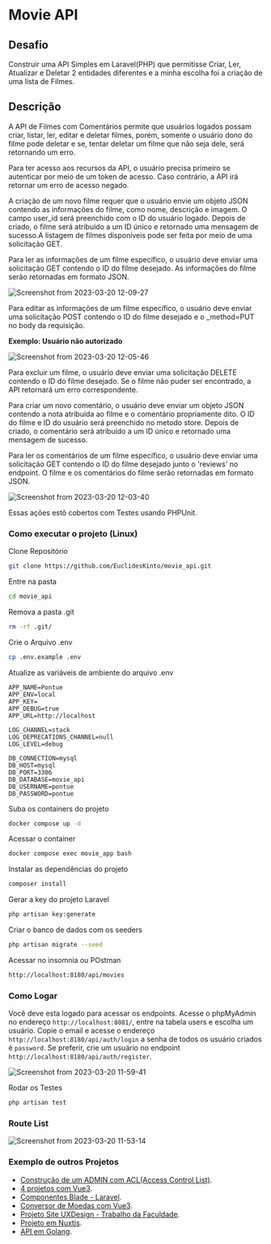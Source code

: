# Movie API

## Desafio

Construir uma API Simples em Laravel(PHP) que permitisse Criar, Ler, Atualizar e Deletar 2 entidades diferentes e a minha escolha
foi a criação de uma lista de Filmes.

## Descrição

A API de Filmes com Comentários permite que usuários logados possam criar, listar, ler, editar e deletar filmes, porém, somente o usuário dono do filme
pode deletar e se, tentar deletar um filme que não seja dele, será retornando um erro.

Para ter acesso aos recursos da API, o usuário precisa primeiro se autenticar por meio de um token de acesso. Caso contrário,
a API irá retornar um erro de acesso negado.

A criação de um novo filme requer que o usuário envie um objeto JSON contendo as informações do filme, como nome, descrição e imagem. O campo user_id será preenchido com o ID do usuário logado.
Depois de criado, o filme será atribuído a um ID único e retornado uma mensagem de sucesso.A listagem de filmes disponíveis pode ser feita por
meio de uma solicitação GET.

Para ler as informações de um filme específico, o usuário deve enviar uma solicitação GET contendo o ID do filme desejado.
As informações do filme serão retornadas em formato JSON.

![Screenshot from 2023-03-20 12-09-27](https://user-images.githubusercontent.com/57235071/226382952-71b02897-21c8-4544-bce8-c649421964e7.png)

Para editar as informações de um filme específico, o usuário deve enviar uma solicitação POST contendo o ID do filme desejado e o _method=PUT no body
da requisição.

**Exemplo: Usuário não autorizado**

![Screenshot from 2023-03-20 12-05-46](https://user-images.githubusercontent.com/57235071/226381986-5f5ff2ee-2c60-4c2d-aff1-c3ba65e6e7c8.png)

Para excluir um filme, o usuário deve enviar uma solicitação DELETE contendo o ID do filme desejado. Se o filme não puder ser encontrado,
a API retornará um erro correspondente.

Para criar um novo comentário, o usuário deve enviar um objeto JSON contendo a nota atribuída ao filme e o comentário
propriamente dito. O ID do filme e ID do usuário será preenchido no metodo store.
Depois de criado, o comentário será atribuído a um ID único e retornado uma mensagem de sucesso.

Para ler os comentários de um filme específico, o usuário deve enviar uma solicitação GET contendo o ID do filme desejado junto o 'reviews' no endpoint.
O filme e os comentários do filme serão retornadas em formato JSON.

![Screenshot from 2023-03-20 12-03-40](https://user-images.githubusercontent.com/57235071/226381446-34253724-9623-47ce-b76c-36c6c4ecaae4.png)

Essas ações estõ cobertos com Testes usando PHPUnit.

### Como executar o projeto (Linux)
Clone Repositório
```sh
git clone https://github.com/EuclidesKinto/movie_api.git
```

Entre na pasta
```sh
cd movie_api
```

Remova a pasta .git
```sh
rm -rf .git/
```

Crie o Arquivo .env
```sh
cp .env.example .env
```
Atualize as variáveis de ambiente do arquivo .env
```dosini
APP_NAME=Pontue
APP_ENV=local
APP_KEY=
APP_DEBUG=true
APP_URL=http://localhost

LOG_CHANNEL=stack
LOG_DEPRECATIONS_CHANNEL=null
LOG_LEVEL=debug

DB_CONNECTION=mysql
DB_HOST=mysql
DB_PORT=3306
DB_DATABASE=movie_api
DB_USERNAME=pontue
DB_PASSWORD=pontue
```
Suba os containers do projeto
```sh
docker compose up -d
```

Acessar o container
```sh
docker compose exec movie_app bash
```

Instalar as dependências do projeto
```sh
composer install
```

Gerar a key do projeto Laravel
```sh
php artisan key:generate
```

Criar o banco de dados com os seeders
```sh
php artisan migrate --seed
```

Acessar no insomnia ou POstman
```sh
http://localhost:8180/api/movies
```

### Como Logar

Você deve esta logado para acessar os endpoints. Acesse o phpMyAdmin no endereço ```http://localhost:8081/```,
entre na tabela users e escolha um usuário. Copie o email e acesse o endereço ```http://localhost:8180/api/auth/login```
a senha de todos os usuário criados é ```password```.
Se preferir, crie um usuário no endpoint ```http://localhost:8180/api/auth/register```.

![Screenshot from 2023-03-20 11-59-41](https://user-images.githubusercontent.com/57235071/226380296-8f398347-64d6-4d9d-b9d6-fbfb0f589d93.png)


Rodar os Testes
```sh
php artisan test
```

### Route List

![Screenshot from 2023-03-20 11-53-14](https://user-images.githubusercontent.com/57235071/226379308-970271ce-912f-41b9-9013-9bf0d4f3255e.png)



### Exemplo de outros Projetos
- [Construção de um ADMIN com ACL(Access Control List)](https://github.com/EuclidesKinto/filament-acl).
- [4 projetos com Vue3](https://github.com/EuclidesKinto/vue-projects).
- [Componentes Blade - Laravel](https://github.com/EuclidesKinto/components).
- [Conversor de Moedas com Vue3](https://github.com/EuclidesKinto/conversor-moedas).
- [Projeto Site UXDesign - Trabalho da Faculdade](https://github.com/EuclidesKinto/trabalho-ux-html).
- [Projeto em Nuxtjs](https://github.com/EuclidesKinto/lu_estilo_front).
- [API em Golang](https://github.com/EuclidesKinto/backend_api).

